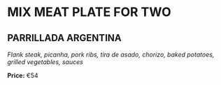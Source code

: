 # MIX MEAT PLATE FOR TWO

## PARRILLADA ARGENTINA

*Flank steak, picanha, pork ribs, tira de asado, chorizo, baked potatoes, grilled vegetables, sauces*

**Price:** €54

